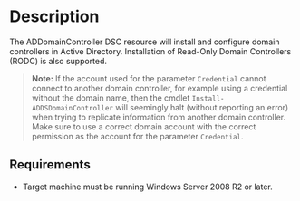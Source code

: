 # Description

The ADDomainController DSC resource will install and configure domain
controllers in Active Directory. Installation of Read-Only Domain Controllers
(RODC) is also supported.

>**Note:** If the account used for the parameter `Credential`
>cannot connect to another domain controller, for example using a credential
>without the domain name, then the cmdlet `Install-ADDSDomainController` will
>seemingly halt (without reporting an error) when trying to replicate
>information from another domain controller.
>Make sure to use a correct domain account with the correct permission as
>the account for the parameter `Credential`.

## Requirements

* Target machine must be running Windows Server 2008 R2 or later.

